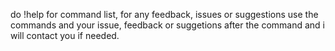 do !help for command list, for any feedback, issues or suggestions use the commands and your issue, feedback or suggetions after the command and i will contact you if needed.
